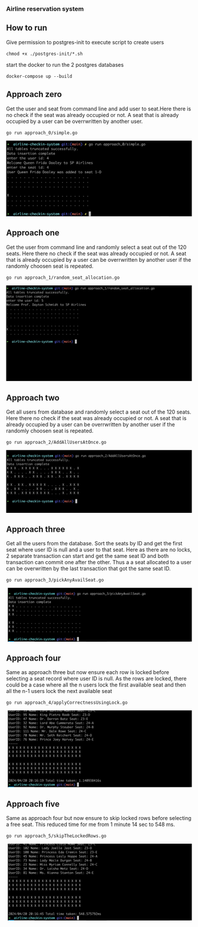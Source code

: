 ### Airline reservation system

## How to run

Give permission to postgres-init to execute script to create users

```shell
chmod +x ./postgres-init/*.sh
```

start the docker to run the 2 postgres databases

```shell
docker-compose up --build
```

## Approach zero

Get the user and seat from command line and add user to seat.Here there is no
check if the seat was already occupied or not. A seat that is already occupied
by a user can be overrwritten by another user.

```shell
go run approach_0/simple.go
```

![approach 0](screenshots/approach_0.jpg)

## Approach one

Get the user from command line and randomly select a seat out of the 120 seats.
Here there no check if the seat was already occupied or not. A seat that is already occupied
by a user can be overrwritten by another user if the randomly choosen seat is
repeated.

```shell
go run approach_1/random_seat_allocation.go
```

![approach 1](screenshots/approach_1.jpg)

## Approach two

Get all users from database and randomly select a seat out of the 120 seats.
Here there no check if the seat was already occupied or not. A seat that is already occupied
by a user can be overrwritten by another user if the randomly choosen seat is
repeated.

```shell
go run approach_2/AddAllUsersAtOnce.go
```

![approach 2](screenshots/approach_2.jpg)

## Approach three

Get all the users from the database.
Sort the seats by ID and get the first seat where user ID is null and a user to
that seat. Here as there are no locks, 2 separate transaction can start and get
the same seat ID and both transaction can commit one after the other. Thus a
a seat allocated to a user can be overwritten by the last transaction that got
the same seat ID.

```shell
go run approach_3/pickAnyAvailSeat.go
```

![approach 3](screenshots/approach_3.jpg)

## Approach four

Same as approach three but now ensure each row is locked before selecting a
seat record where user ID is null. As the rows are locked, there could be a case
where all the n users lock the first available seat and then all the n-1 users lock the
next available seat

```shell
go run approach_4/applyCorrectnessUsingLock.go
```

![approach 4](screenshots/approach_4.jpg)

## Approach five

Same as approach four but now ensure to skip locked rows before selecting a free
seat. This reduced time for me from 1 minute 14 sec to 548 ms.

```shell
go run approach_5/skipTheLockedRows.go
```

![approach 5](screenshots/approach_5.jpg)
